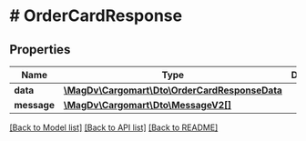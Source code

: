 # # OrderCardResponse

## Properties

Name | Type | Description | Notes
------------ | ------------- | ------------- | -------------
**data** | [**\MagDv\Cargomart\Dto\OrderCardResponseData**](.md) |  | [optional]
**message** | [**\MagDv\Cargomart\Dto\MessageV2[]**](MessageV2.md) |  | [optional]

[[Back to Model list]](../../README.md#models) [[Back to API list]](../../README.md#endpoints) [[Back to README]](../../README.md)
